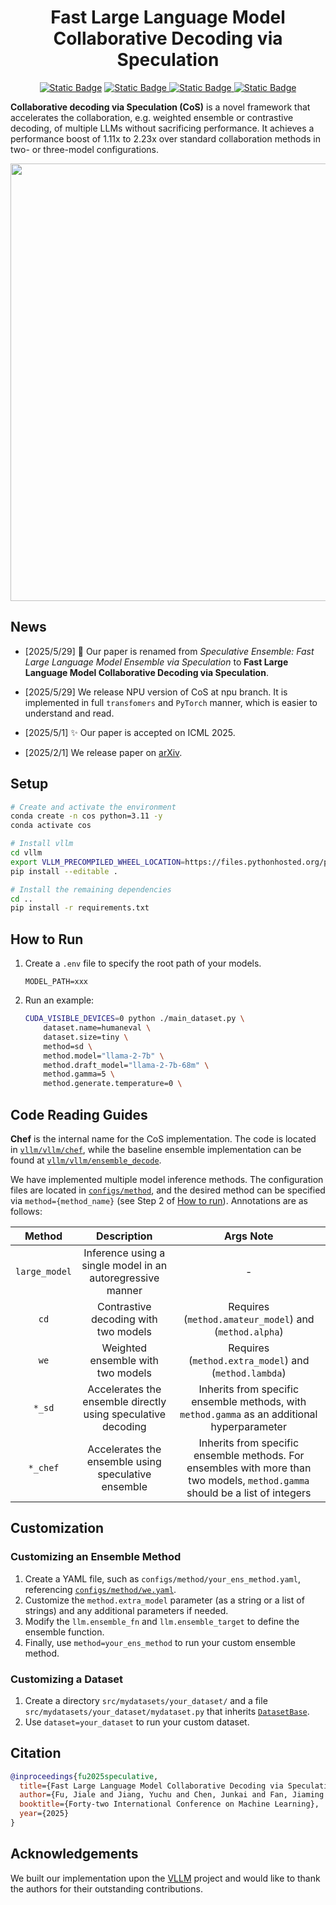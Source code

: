 <h1 align="center">Fast Large Language Model Collaborative Decoding via Speculation</h1>

<p align="center">
<a href="https://arxiv.org/abs/2502.01662">
<img alt="Static Badge" src="https://img.shields.io/badge/arXiv-2502.01662-red"></a>
<a href="https://kamichanw.github.io/CoS/">
<img alt="Static Badge" src="https://img.shields.io/badge/🌐-Project_Page-purple"> </a>
<a href="https://kamichanw.github.io/publication/2025-02-01-cos">
<img alt="Static Badge" src="https://img.shields.io/badge/📑-Blog-green"> </a>
<a href="https://mp.weixin.qq.com/s/q6PurYDICkzT6lEbd24uGQ">
<img alt="Static Badge" src="https://img.shields.io/badge/📑-中文博客-blue"> </a>
</p>

**Collaborative decoding via Speculation (CoS)** is a novel framework that accelerates the collaboration, e.g. weighted ensemble or contrastive decoding, of multiple LLMs without sacrificing performance. It achieves a performance boost of 1.11x to 2.23x over standard collaboration methods in two- or three-model configurations.

<img src="assets/teaser.gif"  width="700" style="display: block; margin-left: auto; margin-right: auto;"/>

## News
- [2025/5/29] 🚀 Our paper is renamed from *Speculative Ensemble: Fast Large Language Model Ensemble via Speculation* to **Fast Large Language Model Collaborative Decoding via Speculation**.
- [2025/5/29] We release NPU version of CoS at npu branch. It is implemented in full `transfomers` and `PyTorch` manner, which is easier to understand and read.
- [2025/5/1] ✨ Our paper is accepted on ICML 2025.

- [2025/2/1] We release paper on [arXiv](https://arxiv.org/abs/2502.01662).
  
## Setup

```bash
# Create and activate the environment
conda create -n cos python=3.11 -y
conda activate cos

# Install vllm
cd vllm
export VLLM_PRECOMPILED_WHEEL_LOCATION=https://files.pythonhosted.org/packages/c8/f4/e108a902ccad131d8978a9376343a6e95d78d0e12f152a796794647073ec/vllm-0.6.5-cp38-abi3-manylinux1_x86_64.whl
pip install --editable .

# Install the remaining dependencies
cd ..
pip install -r requirements.txt
```

## How to Run

1. Create a `.env` file to specify the root path of your models.
    ```text
    MODEL_PATH=xxx
    ```

2. Run an example:
    ```bash
    CUDA_VISIBLE_DEVICES=0 python ./main_dataset.py \
        dataset.name=humaneval \
        dataset.size=tiny \
        method=sd \
        method.model="llama-2-7b" \
        method.draft_model="llama-2-7b-68m" \
        method.gamma=5 \
        method.generate.temperature=0 \
    ```

## Code Reading Guides

**Chef** is the internal name for the CoS implementation. The code is located in [`vllm/vllm/chef`](./vllm/vllm/chef/), while the baseline ensemble implementation can be found at [`vllm/vllm/ensemble_decode`](./vllm/vllm/ensemble_decode).

We have implemented multiple model inference methods. The configuration files are located in [`configs/method`](./configs/method/), and the desired method can be specified via `method={method_name}` (see Step 2 of [How to run](#how-to-run)). Annotations are as follows:

| Method | Description | Args Note |
| :-----: | :-----: | :----: |
| `large_model` | Inference using a single model in an autoregressive manner | - |
| `cd` | Contrastive decoding with two models | Requires (`method.amateur_model`) and (`method.alpha`) |
| `we` | Weighted ensemble with two models | Requires (`method.extra_model`) and (`method.lambda`) |
| `*_sd` | Accelerates the ensemble directly using speculative decoding | Inherits from specific ensemble methods, with `method.gamma` as an additional hyperparameter |
| `*_chef` | Accelerates the ensemble using speculative ensemble | Inherits from specific ensemble methods. For ensembles with more than two models, `method.gamma` should be a list of integers|

## Customization

### Customizing an Ensemble Method

1. Create a YAML file, such as `configs/method/your_ens_method.yaml`, referencing [`configs/method/we.yaml`](./configs/method/we.yaml).
2. Customize the `method.extra_model` parameter (as a string or a list of strings) and any additional parameters if needed.
3. Modify the `llm.ensemble_fn` and `llm.ensemble_target` to define the ensemble function.
4. Finally, use `method=your_ens_method` to run your custom ensemble method.

### Customizing a Dataset

1. Create a directory `src/mydatasets/your_dataset/` and a file `src/mydatasets/your_dataset/mydataset.py` that inherits [`DatasetBase`](./src/mydatasets/dataset_base.py).
2. Use `dataset=your_dataset` to run your custom dataset.

## Citation

```bib
@inproceedings{fu2025speculative,
  title={Fast Large Language Model Collaborative Decoding via Speculation},
  author={Fu, Jiale and Jiang, Yuchu and Chen, Junkai and Fan, Jiaming and Geng, Xin and Yang, Xu},
  booktitle={Forty-two International Conference on Machine Learning},
  year={2025}
}
```

## Acknowledgements

We built our implementation upon the [VLLM](https://github.com/vllm-project/vllm) project and would like to thank the authors for their outstanding contributions.